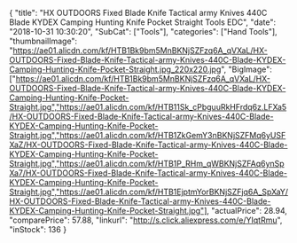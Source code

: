 {
	"title": "HX OUTDOORS Fixed Blade Knife Tactical army Knives 440C Blade KYDEX Camping Hunting Knife Pocket Straight Tools EDC",
	"date": "2018-10-31 10:30:20",
	"SubCat": ["Tools"],
	"categories": ["Hand Tools"],
	"thumbnailImage": "https://ae01.alicdn.com/kf/HTB1Bk9bm5MnBKNjSZFzq6A_qVXaL/HX-OUTDOORS-Fixed-Blade-Knife-Tactical-army-Knives-440C-Blade-KYDEX-Camping-Hunting-Knife-Pocket-Straight.jpg_220x220.jpg",
	"BigImage": ["https://ae01.alicdn.com/kf/HTB1Bk9bm5MnBKNjSZFzq6A_qVXaL/HX-OUTDOORS-Fixed-Blade-Knife-Tactical-army-Knives-440C-Blade-KYDEX-Camping-Hunting-Knife-Pocket-Straight.jpg","https://ae01.alicdn.com/kf/HTB11Sk_cPbguuRkHFrdq6z.LFXa5/HX-OUTDOORS-Fixed-Blade-Knife-Tactical-army-Knives-440C-Blade-KYDEX-Camping-Hunting-Knife-Pocket-Straight.jpg","https://ae01.alicdn.com/kf/HTB1ZkGemY3nBKNjSZFMq6yUSFXaZ/HX-OUTDOORS-Fixed-Blade-Knife-Tactical-army-Knives-440C-Blade-KYDEX-Camping-Hunting-Knife-Pocket-Straight.jpg","https://ae01.alicdn.com/kf/HTB1P_RHm_qWBKNjSZFAq6ynSpXa7/HX-OUTDOORS-Fixed-Blade-Knife-Tactical-army-Knives-440C-Blade-KYDEX-Camping-Hunting-Knife-Pocket-Straight.jpg","https://ae01.alicdn.com/kf/HTB1EjptmYorBKNjSZFjq6A_SpXaY/HX-OUTDOORS-Fixed-Blade-Knife-Tactical-army-Knives-440C-Blade-KYDEX-Camping-Hunting-Knife-Pocket-Straight.jpg"],
	"actualPrice": 28.94,
	"comparePrice": 57.88,
	"linkurl": "http://s.click.aliexpress.com/e/YIqtRmu",
	"inStock": 136
}
